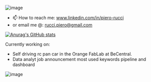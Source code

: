 ![image](https://user-images.githubusercontent.com/105915583/223372902-5e540956-3aae-4015-8f41-b2e64248a3e4.png)
- 📫 How to reach me: www.linkedin.com/in/piero-rucci
- or email me @: rucci.piero@gmail.com

[![Anurag's GitHub stats](https://github-readme-stats.vercel.app/api?username=ruccipiero)](https://github.com/anuraghazra/github-readme-stats)

<!---
ruccipiero/ruccipiero is a ✨ special ✨ repository because its `README.md` (this file) appears on your GitHub profile.
You can click the Preview link to take a look at your changes.
--->
Currently working on:
- Self driving rc pan car in the Orange FabLab at BeCentral.
- Data analyt job announcement most used keywords pipeline and dashboard

![image](https://user-images.githubusercontent.com/105915583/223375387-b6e8e369-3770-4d8c-98c9-fb42eda68d0a.png)

